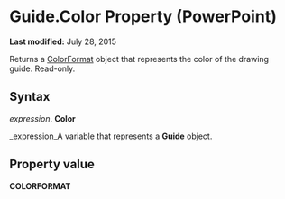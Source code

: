 
# Guide.Color Property (PowerPoint)

 **Last modified:** July 28, 2015

Returns a  [ColorFormat](3bfcd08d-65f4-25a3-2d05-77111fbd13e5.md) object that represents the color of the drawing guide. Read-only.

## Syntax

 _expression_. **Color**

 _expression_A variable that represents a  **Guide** object.


## Property value

 **COLORFORMAT**

